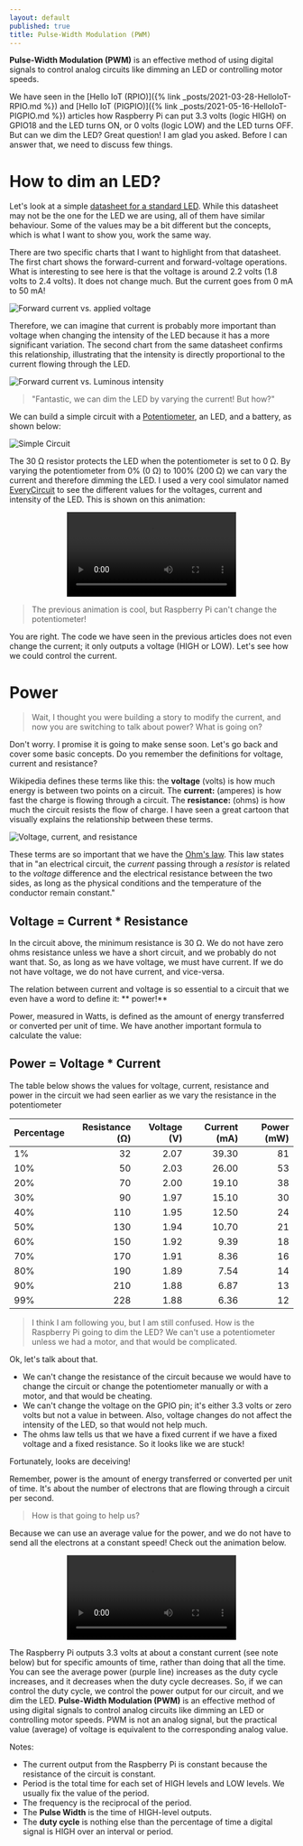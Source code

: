 ```yaml
---
layout: default
published: true
title: Pulse-Width Modulation (PWM)
---
```


**Pulse-Width Modulation (PWM)** is an effective method of using digital signals to control analog circuits like dimming an LED or controlling motor speeds.

We have seen in the [Hello IoT (RPIO)]({% link _posts/2021-03-28-HelloIoT-RPIO.md %}) and [Hello IoT (PIGPIO)]({% link _posts/2021-05-16-HelloIoT-PIGPIO.md %}) articles how Raspberry Pi can put 3.3 volts (logic HIGH) on GPIO18 and the LED turns ON, or 0 volts (logic LOW) and the LED turns OFF. But can we dim the LED? Great question! I am glad you asked. Before I can answer that, we need to discuss few things.

# How to dim an LED?

Let's look at a simple [datasheet for a standard LED](https://marktechopto.com/pdf/products/datasheet/MT4118-HR-A.pdf). While this datasheet may not be the one for the LED we are using, all of them have similar behaviour. Some of the values may be a bit different but the concepts, which is what I want to show you, work the same way.

There are two specific charts that I want to highlight from that datasheet. The first chart shows the forward-current and forward-voltage operations. What is interesting to see here is that the voltage is around 2.2 volts (1.8 volts to 2.4 volts). It does not change much. But the current goes from 0 mA to 50 mA!

![Forward current vs. applied voltage](/assets/blog/2021-05-30/LED_Chart01.png)

Therefore, we can imagine that current is probably more important than voltage when changing the intensity of the LED because it has a more significant variation. The second chart from the same datasheet confirms this relationship, illustrating that the intensity is directly proportional to the current flowing through the LED.

![Forward current vs. Luminous intensity](/assets/blog/2021-05-30/LED_Chart02.png)

> "Fantastic, we can dim the LED by varying the current! But how?"

We can build a simple circuit with a [Potentiometer](https://en.wikipedia.org/wiki/Potentiometer), an LED, and a battery, as shown below:

![Simple Circuit](/assets/blog/2021-05-30/PWM_01.png)

The 30 Ω resistor protects the LED when the potentiometer is set to 0 Ω. By varying the potentiometer from 0% (0 Ω) to 100% (200 Ω) we can vary the current and therefore dimming the LED. I used a very cool simulator named [EveryCircuit](https://everycircuit.com/app/) to see the different values for the voltages, current and intensity of the LED. This is shown on this animation:

<p style="text-align:center; max-width: 100%;">
    <video src="/assets/blog/2021-05-30/PWM_01.mov" autoplay controls loop></video>
</p>

> The previous animation is cool, but Raspberry Pi can't change the potentiometer!

You are right. The code we have seen in the previous articles does not even change the current; it only outputs a voltage (HIGH or LOW). Let's see how we could control the current.

# Power

> Wait, I thought you were building a story to modify the current, and now you are switching to talk about power? What is going on?

Don't worry. I promise it is going to make sense soon. Let's go back and cover some basic concepts. Do you remember the definitions for voltage, current and resistance?

Wikipedia defines these terms like this: the **voltage** (volts) is how much energy is between two points on a circuit. The **current:** (amperes) is how fast the charge is flowing through a circuit. The **resistance:** (ohms) is how much the circuit resists the flow of charge. I have seen a great cartoon that visually explains the relationship between these terms.

![Voltage, current, and resistance](/assets/blog/2021-05-30/V-I-R.jpg)

These terms are so important that we have the [Ohm's law](https://simple.wikipedia.org/wiki/Ohm's_law). This law states that in "an electrical circuit, the _current_ passing through a _resistor_ is related to the _voltage_ difference and the electrical resistance between the two sides, as long as the physical conditions and the temperature of the conductor remain constant."

<h2>Voltage = Current * Resistance</h2>

In the circuit above, the minimum resistance is 30 Ω. We do not have zero ohms resistance unless we have a short circuit, and we probably do not want that. So, as long as we have voltage, we must have current. If we do not have voltage, we do not have current, and vice-versa.

The relation between current and voltage is so essential to a circuit that we even have a word to define it: ** power!**

Power, measured in Watts, is defined as the amount of energy transferred or converted per unit of time. We have another important formula to calculate the value:

<h2>Power = Voltage * Current</h2>

The table below shows the values for voltage, current, resistance and power in the circuit we had seen earlier as we vary the resistance in the potentiometer

| Percentage | Resistance (Ω) | Voltage (V) | Current (mA) | Power (mW) |
| ---------- | -------------: | ----------: | -----------: | ---------: |
| 1%         |             32 |        2.07 |        39.30 |         81 |
| 10%        |             50 |        2.03 |        26.00 |         53 |
| 20%        |             70 |        2.00 |        19.10 |         38 |
| 30%        |             90 |        1.97 |        15.10 |         30 |
| 40%        |            110 |        1.95 |        12.50 |         24 |
| 50%        |            130 |        1.94 |        10.70 |         21 |
| 60%        |            150 |        1.92 |         9.39 |         18 |
| 70%        |            170 |        1.91 |         8.36 |         16 |
| 80%        |            190 |        1.89 |         7.54 |         14 |
| 90%        |            210 |        1.88 |         6.87 |         13 |
| 99%        |            228 |        1.88 |         6.36 |         12 |

<p></p>

> I think I am following you, but I am still confused. How is the Raspberry Pi going to dim the LED? We can't use a potentiometer unless we had a motor, and that would be complicated.

Ok, let's talk about that.

- We can't change the resistance of the circuit because we would have to change the circuit or change the potentiometer manually or with a motor, and that would be cheating.
- We can't change the voltage on the GPIO pin; it's either 3.3 volts or zero volts but not a value in between. Also, voltage changes do not affect the intensity of the LED, so that would not help much.
- The ohms law tells us that we have a fixed current if we have a fixed voltage and a fixed resistance. So it looks like we are stuck!

Fortunately, looks are deceiving!

Remember, power is the amount of energy transferred or converted per unit of time. It's about the number of electrons that are flowing through a circuit per second.

> How is that going to help us?

Because we can use an average value for the power, and we do not have to send all the electrons at a constant speed! Check out the animation below.

<p style="text-align:center; max-width: 100%;">
    <video src="/assets/blog/2021-05-30/PWM_02.mov" autoplay controls loop></video>
</p>

The Raspberry Pi outputs 3.3 volts at about a constant current (see note below) but for specific amounts of time, rather than doing that all the time. You can see the average power (purple line) increases as the duty cycle increases, and it decreases when the duty cycle decreases. So, if we can control the duty cycle, we control the power output for our circuit, and we dim the LED. **Pulse-Width Modulation (PWM)** is an effective method of using digital signals to control analog circuits like dimming an LED or controlling motor speeds. PWM is not an analog signal, but the practical value (average) of voltage is equivalent to the corresponding analog value.

Notes:

- The current output from the Raspberry Pi is constant because the resistance of the circuit is constant.
- Period is the total time for each set of HIGH levels and LOW levels. We usually fix the value of the period.
- The frequency is the reciprocal of the period.
- The **Pulse Width** is the time of HIGH-level outputs.
- The **duty cycle** is nothing else than the percentage of time a digital signal is HIGH over an interval or period.
